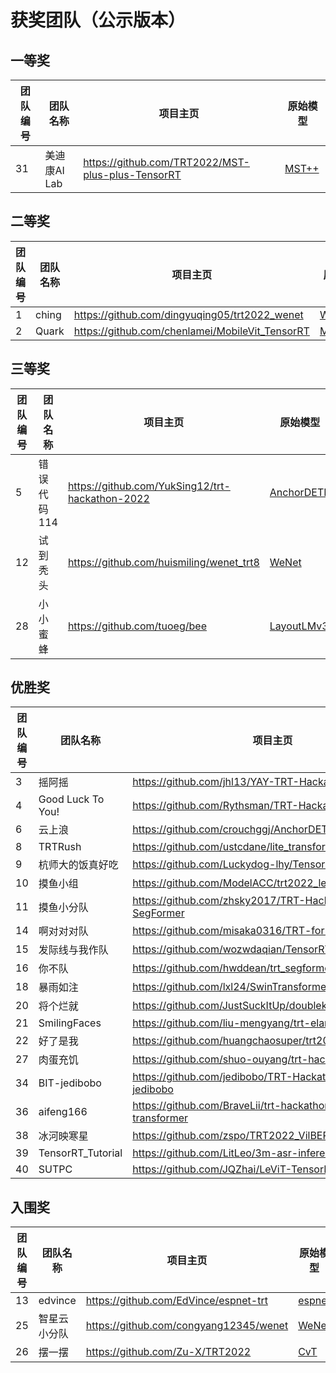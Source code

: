 
# 获奖团队（公示版本）

## 一等奖
|团队编号|团队名称|项目主页|原始模型|
|-|-|-|-|
|31|美迪康AI Lab|https://github.com/TRT2022/MST-plus-plus-TensorRT|[MST++](https://github.com/caiyuanhao1998/MST-plus-plus)|

## 二等奖
|团队编号|团队名称|项目主页|原始模型|
|-|-|-|-|
|1|ching|https://github.com/dingyuqing05/trt2022_wenet|[WeNet](https://github.com/wenet-e2e/wenet)|
|2|Quark|https://github.com/chenlamei/MobileVit_TensorRT|[MobileViT](https://github.com/wilile26811249/MobileViT)|

## 三等奖
|团队编号|团队名称|项目主页|原始模型|
|-|-|-|-|
|5|错误代码114|https://github.com/YukSing12/trt-hackathon-2022|[AnchorDETR](https://github.com/megvii-research/AnchorDETR)|
|12|试到秃头|https://github.com/huismiling/wenet_trt8|[WeNet](https://github.com/wenet-e2e/wenet)|
|28|小小蜜蜂|https://github.com/tuoeg/bee|[LayoutLMv3](https://github.com/microsoft/unilm/tree/master/layoutlmv3)|

## 优胜奖 
|团队编号|团队名称|项目主页|原始模型|
|-|-|-|-|
|3|摇阿摇|https://github.com/jhl13/YAY-TRT-Hackathon-2022|[SwinIR](https://github.com/JingyunLiang/SwinIR)|
|4|Good Luck To You!|https://github.com/Rythsman/TRT-Hackathon-2022-final|[MobileViT](https://github.com/apple/ml-cvnets)|
|6|云上浪|https://github.com/crouchggj/AnchorDETR_TRT_Hackathon|[AnchorDETR](https://github.com/megvii-research/AnchorDETR)|
|8|TRTRush|https://github.com/ustcdane/lite_transformer_trt|[Lite Transformer](https://github.com/mit-han-lab/lite-transformer)|
|9|杭师大的饭真好吃|https://github.com/Luckydog-lhy/Tensorrt_Mask2Former|[Mask2Former](https://github.com/facebookresearch/Mask2Former)|
|10|摸鱼小组|https://github.com/ModelACC/trt2022_levit|[LeViT](https://github.com/facebookresearch/LeViT)|
|11|摸鱼小分队|https://github.com/zhsky2017/TRT-Hackathon-2022-SegFormer|[SegFormer](https://github.com/NVlabs/SegFormer)|
|14|啊对对对队|https://github.com/misaka0316/TRT-for-Swin-Unet|[Swin-Unet](https://github.com/HuCaoFighting/Swin-Unet)|
|15|发际线与我作队|https://github.com/wozwdaqian/TensorRT-DAB-DETR|[DAB-DETR](https://github.com/IDEA-opensource/DAB-DETR)|
|16|你不队|https://github.com/hwddean/trt_segformer|[SegFormer](https://github.com/NVlabs/SegFormer)|
|18|暴雨如注|https://github.com/lxl24/SwinTransformerV2_TensorRT|[swin_transformer_v2](https://github.com/microsoft/Swin-Transformer/blob/main/models/swin_transformer_v2.py)|
|20|将个烂就|https://github.com/JustSuckItUp/doublekill|[MobileViT](https://github.com/wilile26811249/MobileViT)|
|21|SmilingFaces|https://github.com/liu-mengyang/trt-elan/|[ELAN](https://github.com/xindongzhang/ELAN)|
|22|好了是我|https://github.com/huangchaosuper/trt2022_final|[trocr](https://github.com/chineseocr/trocr-chinese)|
|27|肉蛋充饥| https://github.com/shuo-ouyang/trt-hackathon-2022|[Uniformer](https://github.com/Sense-X/UniFormer)|
|34|BIT-jedibobo|https://github.com/jedibobo/TRT-Hackathon2022-BIT-jedibobo|[CLIP](https://github.com/openai/CLIP)|
|36|aifeng166|https://github.com/BraveLii/trt-hackathon-swin-transformer|[swin_transformer_v2](https://github.com/microsoft/Swin-Transformer)|
|38|冰河映寒星|https://github.com/zspo/TRT2022_VilBERT|[ViLBERT](https://github.com/jiasenlu/vilbert_beta)|
|39|TensorRT_Tutorial|https://github.com/LitLeo/3m-asr-inference|[3M-ASR](https://github.com/tencent-ailab/3m-asr)|
|40|SUTPC|https://github.com/JQZhai/LeViT-TensorRT|[LeViT](https://github.com/facebookresearch/LeViT)|

## 入围奖
|团队编号|团队名称|项目主页|原始模型|
|-|-|-|-|
|13|edvince|https://github.com/EdVince/espnet-trt|[espnet](https://github.com/espnet/espnet)|
|25|智星云小分队|https://github.com/congyang12345/wenet|[WeNet](https://github.com/wenet-e2e/wenet)|
|26|摆一摆|https://github.com/Zu-X/TRT2022|[CvT](https://github.com/microsoft/CvT)|
